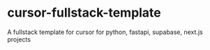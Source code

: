 # cursor-fullstack-template
A fullstack template for cursor for python, fastapi, supabase, next.js projects

